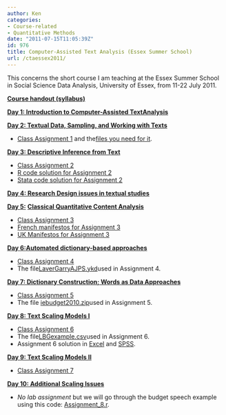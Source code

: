 ```yaml
---
author: Ken
categories:
- Course-related
- Quantitative Methods
date: "2011-07-15T11:05:39Z"
id: 976
title: Computer-Assisted Text Analysis (Essex Summer School)
url: /ctaessex2011/
---
```

This concerns the short course I am teaching at the Essex Summer School in Social Science Data Analysis, University of Essex, from 11-22 July 2011.

**[Course handout (syllabus)](/assets/courses/ctaessex2011/CTA_Essex_syllabus_2011.pdf)**

**[Day 1: Introduction to Computer-Assisted TextAnalysis](/assets/courses/ctaessex2011/CTA_Essex_Day1.pdf)**

**[Day 2: Textual Data, Sampling, and Working with Texts](/assets/courses/ctaessex2011/CTA_Essex_Day2.pdf)**

  * [Class Assignment 1](/assets/courses/ctaessex2011/Assignment_1.pdf) and the[files you need for it](/assets/courses/ctaessex2011/frenchtexts.zip).

**[Day 3: Descriptive Inference from Text](/assets/courses/ctaessex2011/CTA_Essex_Day3.pdf)**

  * [Class Assignment 2](/assets/courses/ctaessex2011/Assignment_2.pdf)
  * [R code solution for Assignment 2](/assets/courses/ctaessex2011/Assignment_2.r)
  * [Stata code solution for Assignment 2](/assets/courses/ctaessex2011/Assignment_2.do)

**[Day 4: Research Design issues in textual studies](/assets/courses/ctaessex2011/CTA_Essex_Day4.pdf)**

**[Day 5:](/assets/courses/ctaessex2011/CTA_Essex_Day5.pdf)** **[Classical Quantitative Content Analysis](/assets/courses/ctaessex2011/CTA_Essex_Day5.pdf)**

  * [Class Assignment 3](/assets/courses/ctaessex2011/Assignment_3.pdf)
  * [French manifestos for Assignment 3](/assets/courses/ctaessex2011/FR_manifestos.zip)
  * [UK Manifestos for Assignment 3](/assets/courses/ctaessex2011/UK_manifestos.zip)

**[Day 6:](/assets/courses/ctaessex2011/CTA_Essex_Day6.pdf)[Automated dictionary-based approaches](/assets/courses/ctaessex2011/CTA_Essex_Day6.pdf)**

  * [Class Assignment 4](/assets/courses/ctaessex2011/Assignment_4.pdf)
  * The file[LaverGarryAJPS.ykd](/assets/courses/ctaessex2011/LaverGarryAJPS.ykd)used in Assignment 4.

**[Day 7: Dictionary Construction; Words as Data Approaches](/assets/courses/ctaessex2011/CTA_Essex_Day7.pdf)**

  * [Class Assignment 5](/assets/courses/ctaessex2011/Assignment_5.pdf)
  * The file [iebudget2010.zip](/assets/courses/ctaessex2011/iebudget2010.zip)used in Assignment 5.

**[Day 8: Text Scaling Models I](/assets/courses/ctaessex2011/CTA_Essex_Day8a.pdf)**

  * [Class Assignment 6](/assets/courses/ctaessex2011/Assignment_6.pdf)
  * The file[LBGexample.csv](/assets/courses/ctaessex2011/LBGexample.csv)used in Assignment 6.
  * Assignment 6 solution in [Excel](/assets/courses/ctaessex2011/Assignment_6.xls) and [SPSS](/assets/courses/ctaessex2011/Assignment_6.sav).

**[Day 9: Text Scaling Models II](/assets/courses/ctaessex2011/CTA_Essex_Day9.pdf)**

  * [Class Assignment 7](/assets/courses/ctaessex2011/Assignment_7.pdf)

**[Day 10: Additional Scaling Issues](/assets/courses/ctaessex2011/CTA_Essex_Day10.pdf)**

  * _No lab assignment_ but we will go through the budget speech example using this code: [Assignment_8.r](/assets/courses/ctaessex2011/Assignment_8.r).

&nbsp;

&nbsp;

&nbsp;

&nbsp;

&nbsp;

&nbsp;

&nbsp;

